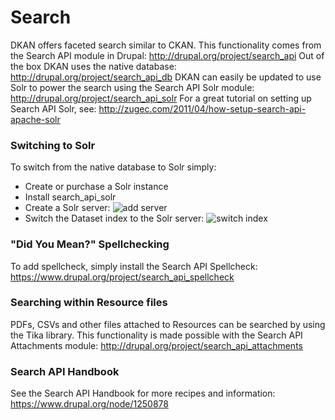 # Search

DKAN offers faceted search similar to CKAN. This functionality comes from the Search API module in Drupal: http://drupal.org/project/search_api Out of the box DKAN uses the native database: http://drupal.org/project/search_api_db DKAN can easily be updated to use Solr to power the search using the Search API Solr module: http://drupal.org/project/search_api_solr For a great tutorial on setting up Search API Solr, see: http://zugec.com/2011/04/how-setup-search-api-apache-solr

### Switching to Solr

To switch from the native database to Solr simply:

*   Create or purchase a Solr instance
*   Install search_api_solr
*   Create a Solr server: ![add server](http://docs.getdkan.com/sites/default/files/Screen%20Shot%202014-09-24%20at%2011.00.54%20AM.png)
*   Switch the Dataset index to the Solr server: ![switch index](http://docs.getdkan.com/sites/default/files/Screen%20Shot%202014-09-24%20at%2011.03.05%20AM.png)

### "Did You Mean?" Spellchecking

To add spellcheck, simply install the Search API Spellcheck: https://www.drupal.org/project/search_api_spellcheck

### Searching within Resource files

PDFs, CSVs and other files attached to Resources can be searched by using the Tika library. This functionality is made possible with the Search API Attachments module: http://drupal.org/project/search_api_attachments

### Search API Handbook

See the Search API Handbook for more recipes and information: https://www.drupal.org/node/1250878